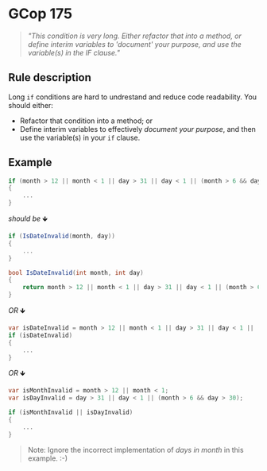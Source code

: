 ﻿# GCop 175

> *"This condition is very long. Either refactor that into a method, or define interim variables to 'document' your purpose, and use the variable(s) in the IF clause."*

## Rule description

Long `if` conditions are hard to undrestand and reduce code readability. You should either:
- Refactor that condition into a method; or
- Define interim variables to effectively *document your purpose*, and then use the variable(s) in your `if` clause.

## Example

```csharp
if (month > 12 || month < 1 || day > 31 || day < 1 || (month > 6 && day > 30))
{
    ...
}
```

*should be* 🡻

```csharp
if (IsDateInvalid(month, day))
{
    ...
}

bool IsDateInvalid(int month, int day)
{
    return month > 12 || month < 1 || day > 31 || day < 1 || (month > 6 && day > 30);
}
```

*OR* 🡻

```csharp
var isDateInvalid = month > 12 || month < 1 || day > 31 || day < 1 || (month > 6 && day > 30);
if (isDateInvalid)
{
    ...
}
```


*OR* 🡻

```csharp
var isMonthInvalid = month > 12 || month < 1;
var isDayInvalid = day > 31 || day < 1 || (month > 6 && day > 30);

if (isMonthInvalid || isDayInvalid)
{
    ...
}
```

> Note: Ignore the incorrect implementation of *days in month* in this example. :-) 
